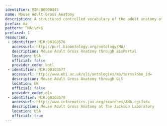 ```yaml
---
identifier: MIR:00000445
name: Mouse Adult Gross Anatomy
description: A structured controlled vocabulary of the adult anatomy of the mouse (Mus)
prefix: ma
pattern: ^MA:\d+$
prefixed: 1
resources:
 - identifier: MIR:00100576
   accessurl: http://purl.bioontology.org/ontology/MA/
   description: Mouse Adult Gross Anatomy through BioPortal
   location: USA
   official: false
   provider_code: bptl
 - identifier: MIR:00100577
   accessurl: http://www.ebi.ac.uk/ols/ontologies/ma/terms?obo_id=
   description: Mouse Adult Gross Anatomy through OLS
   location: UK
   official: false
   provider_code: ols
 - identifier: MIR:00100578
   accessurl: http://www.informatics.jax.org/searches/AMA.cgi?id=
   description: Mouse Adult Gross Anatomy at The Jackson Laboratory
   location: USA
   official: true
---
```


